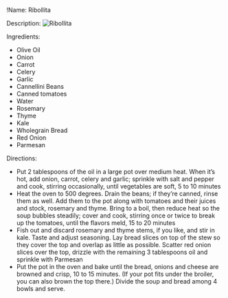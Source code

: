 !Name: Ribollita

Description:
![Ribollita](https://www.themealdb.com/images/media/meals/xrrwpx1487347049.jpg "Ribollita")

Ingredients:
- Olive Oil
- Onion
- Carrot
- Celery
- Garlic
- Cannellini Beans
- Canned tomatoes
- Water
- Rosemary
- Thyme
- Kale
- Wholegrain Bread
- Red Onion
- Parmesan

Directions:
- Put 2 tablespoons of the oil in a large pot over medium heat. When it’s hot, add onion, carrot, celery and garlic; sprinkle with salt and pepper and cook, stirring occasionally, until vegetables are soft, 5 to 10 minutes
- Heat the oven to 500 degrees. Drain the beans; if they’re canned, rinse them as well. Add them to the pot along with tomatoes and their juices and stock, rosemary and thyme. Bring to a boil, then reduce heat so the soup bubbles steadily; cover and cook, stirring once or twice to break up the tomatoes, until the flavors meld, 15 to 20 minutes
- Fish out and discard rosemary and thyme stems, if you like, and stir in kale. Taste and adjust seasoning. Lay bread slices on top of the stew so they cover the top and overlap as little as possible. Scatter red onion slices over the top, drizzle with the remaining 3 tablespoons oil and sprinkle with Parmesan
- Put the pot in the oven and bake until the bread, onions and cheese are browned and crisp, 10 to 15 minutes. (If your pot fits under the broiler, you can also brown the top there.) Divide the soup and bread among 4 bowls and serve.
